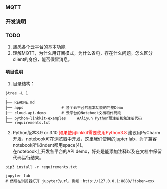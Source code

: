 ### MQTT


### 开发说明
### TODO
1. 熟悉各个云平台的基本功能    
2. 理解MQTT，为什么用订阅模式，为什么省电，存在什么问题。怎么区分client的身份，能否假冒消息。

#### 项目说明  
1. 目录结构：  
```
$tree -L 1
.
├── README.md
├── apps                 # 各个云平台的基本功能的完整Demo
├── cloud-api-demo       # 云平台的Notebook文档和代码段
├── python-linkkit-examples     #Aliyun Python预注册和免注册代码
└── requirements.txt

```

2. Python版本3.9 or 3.10  <font color=red>如果使用linkkit需要使用Python3.8</font>
建议用PyCharm开发，notebook可在浏览器中开发，这里我们使用的jupter lab，为了兼容notebook所以indent都用space(4)。  
在notebook上开发各平台的API demo，好处是能添加注释以及在文档中保留代码运行结果。  
```
pip3 install -r requirements.txt  

jupyter lab
# 然后在浏览器打开 jupyter的url，例如：http://127.0.0.1:8888/?token=xxx
```
